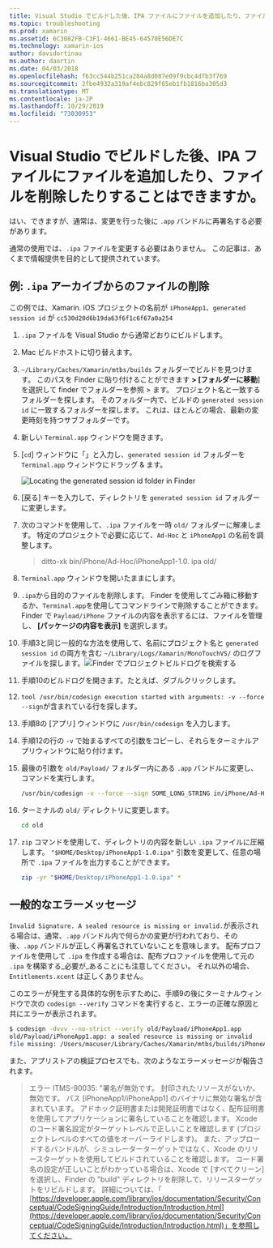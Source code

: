 ```yaml
---
title: Visual Studio でビルドした後、IPA ファイルにファイルを追加したり、ファイルを削除したりすることはできますか。
ms.topic: troubleshooting
ms.prod: xamarin
ms.assetid: 6C3082FB-C3F1-4661-BE45-64570E56DE7C
ms.technology: xamarin-ios
author: davidortinau
ms.author: daortin
ms.date: 04/03/2018
ms.openlocfilehash: f63cc544b251ca284a8d087e09f9cbc4dfb3f769
ms.sourcegitcommit: 2fbe4932a319af4ebc829f65eb1fb1816ba305d3
ms.translationtype: MT
ms.contentlocale: ja-JP
ms.lasthandoff: 10/29/2019
ms.locfileid: "73030953"
---
```

# <a name="can-i-add-files-to-or-remove-files-from-an-ipa-file-after-building-it-in-visual-studio"></a>Visual Studio でビルドした後、IPA ファイルにファイルを追加したり、ファイルを削除したりすることはできますか。

はい、できますが、通常は、変更を行った後に `.app` バンドルに再署名する必要があります。

通常の使用では、`.ipa` ファイルを変更する必要はありません。 この記事は、あくまで情報提供を目的として提供されています。

## <a name="example-removing-a-file-from-a-ipa-archive"></a>例: `.ipa` アーカイブからのファイルの削除

この例では、Xamarin. iOS プロジェクトの名前が `iPhoneApp1`、`generated session id` が `cc530d20d6b19da63f6f1c6f67a0a254`

1. `.ipa` ファイルを Visual Studio から通常どおりにビルドします。

2. Mac ビルドホストに切り替えます。

3. `~/Library/Caches/Xamarin/mtbs/builds` フォルダーでビルドを見つけます。 このパスを Finder に貼り付けることができます **> [フォルダーに移動**] を選択して finder でフォルダーを参照 > ます。 プロジェクト名と一致するフォルダーを探します。 そのフォルダー内で、ビルドの `generated session id` に一致するフォルダーを探します。 これは、ほとんどの場合、最新の変更時刻を持つサブフォルダーです。

4. 新しい `Terminal.app` ウィンドウを開きます。

5. [`cd`] ウィンドウに「」と入力し、`generated session id` フォルダーを `Terminal.app` ウィンドウにドラッグ & ます。

    ![](modify-ipa-images/session-id-folder.png "Locating the generated session id folder in Finder")

6. [戻る] キーを入力して、ディレクトリを `generated session id` フォルダーに変更します。

7. 次のコマンドを使用して、`.ipa` ファイルを一時 `old/` フォルダーに解凍します。 特定のプロジェクトで必要に応じて、`Ad-Hoc` と `iPhoneApp1` の名前を調整します。

    > ditto-xk bin/iPhone/Ad-Hoc/iPhoneApp1-1.0. ipa old/

8. `Terminal.app` ウィンドウを開いたままにします。

9. `.ipa`から目的のファイルを削除します。 Finder を使用してごみ箱に移動するか、`Terminal.app`を使用してコマンドラインで削除することができます。 Finder で `Payload/iPhone` ファイルの内容を表示するには、ファイルを管理し、 **[パッケージの内容を表示]** を選択します。

10. 手順3と同じ一般的な方法を使用して、名前にプロジェクト名と `generated session id` の両方を含む `~/Library/Logs/Xamarin/MonoTouchVS/` のログファイルを探します。![](modify-ipa-images/build-log.png "Finder でプロジェクトビルドログを検索する")

11. 手順10のビルドログを開きます。たとえば、ダブルクリックします。

12. `tool /usr/bin/codesign execution started with arguments: -v --force --sign`が含まれている行を探します。

13. 手順8の [アプリ] ウィンドウに `/usr/bin/codesign` を入力します。

14. 手順12の行の `-v` で始まるすべての引数をコピーし、それらをターミナルアプリウィンドウに貼り付けます。

15. 最後の引数を `old/Payload/` フォルダー内にある `.app` バンドルに変更し、コマンドを実行します。

    ```bash
    /usr/bin/codesign -v --force --sign SOME_LONG_STRING in/iPhone/Ad-Hoc/iPhoneApp1.app/ResourceRules.plist --entitlements obj/iPhone/Ad-Hoc/Entitlements.xcent old/Payload/iPhoneApp1.app
    ```

16. ターミナルの `old/` ディレクトリに変更します。

    ```bash
    cd old
    ```

17. `zip` コマンドを使用して、ディレクトリの内容を新しい `.ipa` ファイルに圧縮します。 `"$HOME/Desktop/iPhoneApp1-1.0.ipa"` 引数を変更して、任意の場所で `.ipa` ファイルを出力することができます。

    ```bash
    zip -yr "$HOME/Desktop/iPhoneApp1-1.0.ipa" *
    ```

## <a name="common-error-messages"></a>一般的なエラーメッセージ

`Invalid Signature. A sealed resource is missing or invalid.`が表示される場合は、通常、`.app` バンドル内で何らかの変更が行われており、その後、`.app` バンドルが正しく再署名されていないことを意味します。 配布プロファイルを使用して `.ipa` を作成する場合は、配布プロファイルを使用して元の `.ipa` を構築する_必要が_あることにも注意してください。 それ以外の場合、`Entitlements.xcent` は正しくありません。

このエラーが発生する具体的な例を示すために、手順9の後にターミナルウィンドウで次の `codesign --verify` コマンドを実行すると、エラーの正確な原因と共にエラーが表示されます。

```bash
$ codesign -dvvv --no-strict --verify old/Payload/iPhoneApp1.app
old/Payload/iPhoneApp1.app: a sealed resource is missing or invalid
file missing: /Users/macuser/Library/Caches/Xamarin/mtbs/builds/iPhoneApp1/cc530d20d6b19da63f6f1c6f67a0a254/old/Payload/iPhoneApp1.app/MyFile.png
```

また、アプリストアの検証プロセスでも、次のようなエラーメッセージが報告されます。

> エラー ITMS-90035: "署名が無効です。 封印されたリソースがないか、無効です。 パス [iPhoneApp1/iPhoneApp1] のバイナリに無効な署名が含まれています。 アドホック証明書または開発証明書ではなく、配布証明書を使用してアプリケーションに署名していることを確認します。 Xcode のコード署名設定がターゲットレベルで正しいことを確認します (プロジェクトレベルのすべての値をオーバーライドします)。 また、アップロードするバンドルが、シミュレーターターゲットではなく、Xcode のリリースターゲットを使用してビルドされていることを確認します。 コード署名の設定が正しいことがわかっている場合は、Xcode で [すべてクリーン] を選択し、Finder の "build" ディレクトリを削除して、リリースターゲットをリビルドします。 詳細については、「 [https://developer.apple.com/library/ios/documentation/Security/Conceptual/CodeSigningGuide/Introduction/Introduction.html](https://developer.apple.com/library/ios/documentation/Security/Conceptual/CodeSigningGuide/Introduction/Introduction.html)」を参照してください。
